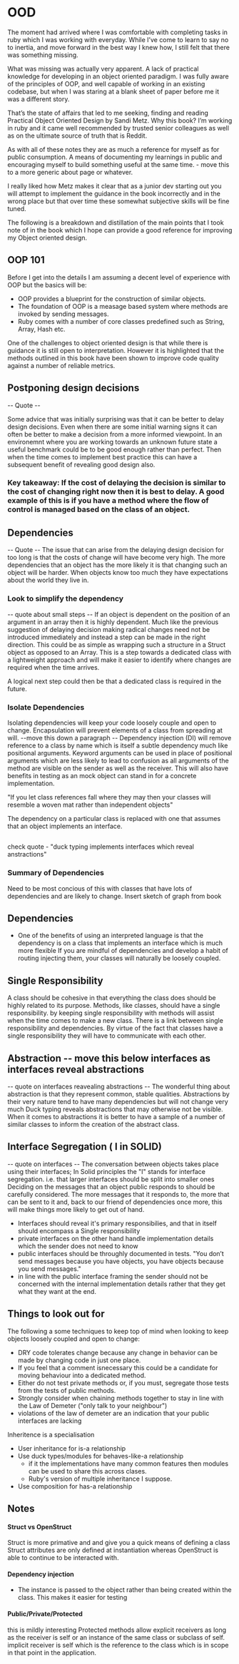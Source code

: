 # OOD

The moment had arrived where I was comfortable with completing tasks in ruby which I was working with everyday. While I’ve come to learn to say no to inertia, and move forward in the best way I knew how, I still felt that there was something missing.

What was missing was actually very apparent. A lack of practical knowledge for developing in an object oriented paradigm. I was fully aware of the principles of OOP, and well capable of working in an existing codebase, but when I was staring at a blank sheet of paper before me it was a different story.

That’s the state of affairs that led to me seeking, finding and reading Practical Object Oriented Design by Sandi Metz. Why this book? I’m working in ruby and it came well recommended by trusted senior colleagues as well as on the ultimate source of truth that is Reddit.

As with all of these notes they are as much a reference for myself as for public consumption. A means of documenting my learnings in public and encouraging myself to build something useful at the same time. - move this to a more generic about page or whatever.

I really liked how Metz makes it clear that as a junior dev starting out you will attempt to implement the guidance in the book incorrectly and in the wrong place but that over time these somewhat subjective skills will be fine tuned.

The following is a breakdown and distillation of the main points that I took note of in the book which I hope can provide a good reference for improving my Object oriented design.

## OOP 101
Before I get into the details I am assuming a decent level of experience with OOP but the basics will be:
- OOP provides a blueprint for the construction of similar objects.
- The foundation of OOP is a measage based system where methods are invoked by sending messages.
- Ruby comes with a number of core classes predefined such as String, Array, Hash etc.

One of the challenges to object oriented design is that while there is guidance it is still open to interpretation. However it is highlighted that the methods outlined in this book have been shown to improve code quality against a number of reliable metrics. 

## Postponing design decisions

-- Quote --

Some advice that was initially surprising was that it can be better to delay design decisions. Even when there are some initial warning signs it can often be better to make a decision from a more informed viewpoint. In an environemnt where you are working towards an unknown future state a useful benchmark could be to be good enough rather than perfect. Then when the time comes to implement best practice this can have a subsequent benefit of revealing good design also.

### Key takeaway: If the cost of delaying the decision is similar to the cost of changing right now then it is best to delay. A good example of this is if you have a method where the flow of control is managed based on the class of an object.

## Dependencies

-- Quote --
The issue that can arise from the delaying design decision for too long is that the costs of change will have become very high. The more dependencies that an object has the more likely it is that changing such an object will be harder. When objects know too much they have expectations about the world they live in. 

### Look to simplify the dependency

-- quote about small steps --
If an object is dependent on the position of an argument in an array then it is highly dependent. Much like the previous suggestion of delaying decision making radical changes need not be introduced immediately and instead a step can be made in the right direction. This could be as simple as wrapping such a structure in a Struct object as opposed to an Array. This is a step towards a dedicated class with a lightweight approach and will make it easier to identify where changes are required when the time arrives.

A logical next step could then be that a dedicated class is required in the future.

### Isolate Dependencies
Isolating dependencies will keep your code loosely couple and open to change. Encapsulation will prevent elements of a class from spreading at will. --move this down a paragraph -- Dependency injection (DI) will remove reference to a class by name which is itself a subtle dependency much like positional arguments. Keyword arguments can be used in place of positional arguments which are less likely to lead to confusion as all arguments of the method are visible on the sender as well as the receiver. This will also have benefits in testing as an mock object can stand in for a concrete implementation.

"If you let class references fall where they may then your classes will resemble a woven mat rather than independent objects"

The dependency on a particular class is replaced with one that assumes that an object implements an interface.

##

check quote - "duck typing implements interfaces which reveal anstractions"

### Summary of Dependencies
Need to be most concious of this with classes that have lots of dependencies and are likely to change.
Insert sketch of graph from book

## Dependencies
- One of the benefits of using an interpreted language is that the dependency is on a class that implements an interface which is much more flexible
If you are mindful of dependencies and develop a habit of routing injecting them, your classes will naturally be loosely coupled.

## Single Responsibility
A class should be cohesive in that everything the class does should be highly related to its purpose.
Methods, like classes, should have a single responsibility.
by keeping single responsibility with methods will assist when the time comes to make a new class.
There is a link between single responsibility and dependencies.
By virtue of the fact that classes have a single responsibility they will have to communicate with each other.

## Abstraction -- move this below interfaces as interfaces reveal abstractions

-- quote on interfaces reavealing abstractions --
The wonderful thing about abstraction is that they represent common, stable qualities.
Abstractions by their very nature tend to have many dependencies but will not change very much
Duck typing reveals abstractions that may otherwise not be visible.
When it comes to abstractions it is better to have a sample of a number of similar classes to inform the creation of
the abstract class.
  
## Interface Segregation ( I in SOLID)

-- quote on interfaces --
The conversation between objects takes place using their interfaces;
In Solid principles the "I" stands for interface segregation. i.e. that larger interfaces should be split into smaller ones
Deciding on the messages that an object public responds to should be carefully considered.
The more messages that it responds to, the more that can be sent to it and, back to our friend of dependencies once more, this will make things more likely to get out of hand.
- Interfaces should reveal it's primary responsibilies, and that in itself should encompass a Single responsibility
- private interfaces on the other hand handle implementation details which the sender does not need to know
- public interfaces should be throughly documented in tests.
"You don’t send messages because you have objects, you have objects because you send messages."
- in line with the public interface framing the sender should not be concerned with the internal implementation details rather that they get what they want at the end.

## Things to look out for
The following a some techniques to keep top of mind when looking to keep objects loosely coupled and open to change:

- DRY code tolerates change because any change in behavior can be made by changing code in just one place.
- If you feel that a comment isnecessary this could be a candidate for moving behaviour into a dedicated method.
- Either do not test private methods or, if you must, segregate those tests from the tests of public methods.
- Strongly consider when chaining methods together to stay in line with the Law of Demeter ("only talk to your neighbour")
- violations of the law of demeter are an indication that your public interfaces are lacking

Inheritence is a specialisation
- User inheritance for is-a relationship
- Use duck types/modules for behaves-like-a relationship
   - if it the implementations have many common features then modules can be used to share this across clases.
   - Ruby's version of multiple inheritance I suppose.
- Use composition for has-a relationship

## Notes
#### Struct vs OpenStruct 
Struct is more primative and and give you a quick means of defining a class
Struct attributes are only defined at instantiation whereas OpenStruct is able to continue to be interacted with.

#### Dependency injection
- The instance is passed to the object rather than being created within the class.
This makes it easier for testing

#### Public/Private/Protected
this is mildly interesting
Protected methods allow explicit receivers as long as the receiver is self or an instance of the same class or subclass of self.
implicit receiver is self which is the reference to the class which is in scope in that point in the application.

